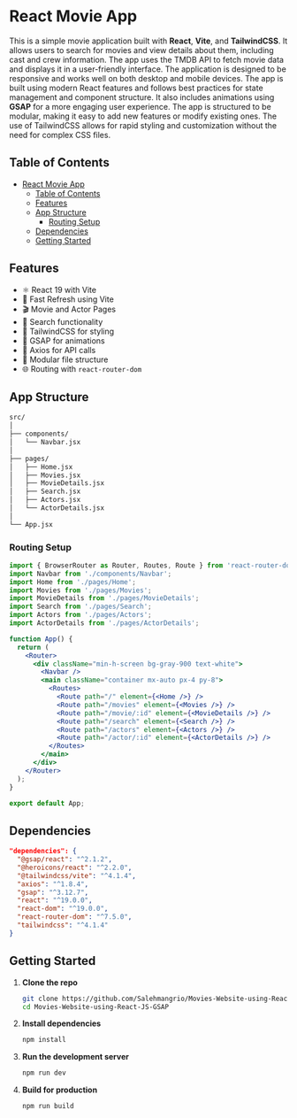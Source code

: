 
# React Movie App

This is a simple movie application built with **React**, **Vite**, and **TailwindCSS**. It allows users to search for movies and view details about them, including cast and crew information.
The app uses the TMDB API to fetch movie data and displays it in a user-friendly interface. The application is designed to be responsive and works well on both desktop and mobile devices.
The app is built using modern React features and follows best practices for state management and component structure. It also includes animations using **GSAP** for a more engaging user experience.
The app is structured to be modular, making it easy to add new features or modify existing ones. The use of TailwindCSS allows for rapid styling and customization without the need for complex CSS files.

## Table of Contents
- [React Movie App](#react-movie-app)
  - [Table of Contents](#table-of-contents)
  - [Features](#features)
  - [App Structure](#app-structure)
    - [Routing Setup](#routing-setup)
  - [Dependencies](#dependencies)
  - [Getting Started](#getting-started)

## Features

- ⚛️ React 19 with Vite
- 🚀 Fast Refresh using Vite
- 🎬 Movie and Actor Pages
- 🔎 Search functionality
- 🌈 TailwindCSS for styling
- 🎥 GSAP for animations
- 📡 Axios for API calls
- 📁 Modular file structure
- 🌐 Routing with `react-router-dom`

## App Structure

```bash
src/
│
├── components/
│   └── Navbar.jsx
│
├── pages/
│   ├── Home.jsx
│   ├── Movies.jsx
│   ├── MovieDetails.jsx
│   ├── Search.jsx
│   ├── Actors.jsx
│   └── ActorDetails.jsx
│
└── App.jsx
```

### Routing Setup

```jsx
import { BrowserRouter as Router, Routes, Route } from 'react-router-dom';
import Navbar from './components/Navbar';
import Home from './pages/Home';
import Movies from './pages/Movies';
import MovieDetails from './pages/MovieDetails';
import Search from './pages/Search';
import Actors from './pages/Actors';
import ActorDetails from './pages/ActorDetails';

function App() {
  return (
    <Router>
      <div className="min-h-screen bg-gray-900 text-white">
        <Navbar />
        <main className="container mx-auto px-4 py-8">
          <Routes>
            <Route path="/" element={<Home />} />
            <Route path="/movies" element={<Movies />} />
            <Route path="/movie/:id" element={<MovieDetails />} />
            <Route path="/search" element={<Search />} />
            <Route path="/actors" element={<Actors />} />
            <Route path="/actor/:id" element={<ActorDetails />} />
          </Routes>
        </main>
      </div>
    </Router>
  );
}

export default App;
```

## Dependencies

```json
"dependencies": {
  "@gsap/react": "^2.1.2",
  "@heroicons/react": "^2.2.0",
  "@tailwindcss/vite": "^4.1.4",
  "axios": "^1.8.4",
  "gsap": "^3.12.7",
  "react": "^19.0.0",
  "react-dom": "^19.0.0",
  "react-router-dom": "^7.5.0",
  "tailwindcss": "^4.1.4"
}
```

## Getting Started

1. **Clone the repo**
   ```bash
   git clone https://github.com/Salehmangrio/Movies-Website-using-React-JS-GSAP.git
   cd Movies-Website-using-React-JS-GSAP
   ```

2. **Install dependencies**
   ```bash
   npm install
   ```

3. **Run the development server**
   ```bash
   npm run dev
   ```

4. **Build for production**
   ```bash
   npm run build
   ```
